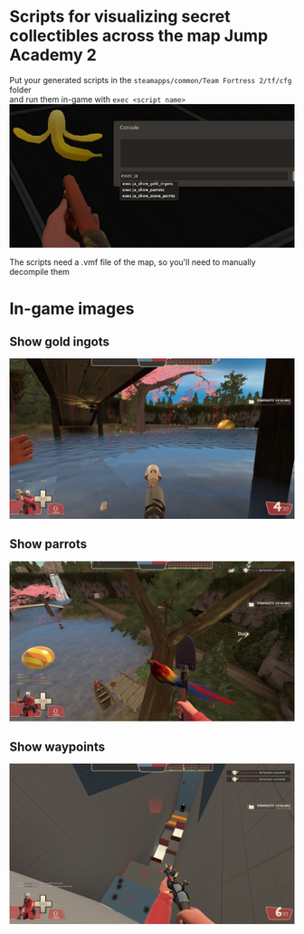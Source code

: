 # Scripts for visualizing secret collectibles across the map Jump Academy 2
Put your generated scripts in the `steamapps/common/Team Fortress 2/tf/cfg` folder \
and run them in-game with `exec <script name>`
![How to run the script in-game](how_to_run_ingame.png)

The scripts need a .vmf file of the map, so you'll need to manually decompile them

# In-game images
## Show gold ingots
![Gold ingots example](gold_ingots_example.png)
## Show parrots
![Parrots example](parrots_example.png)
## Show waypoints
![Waypoints example](waypoints_example.png)
